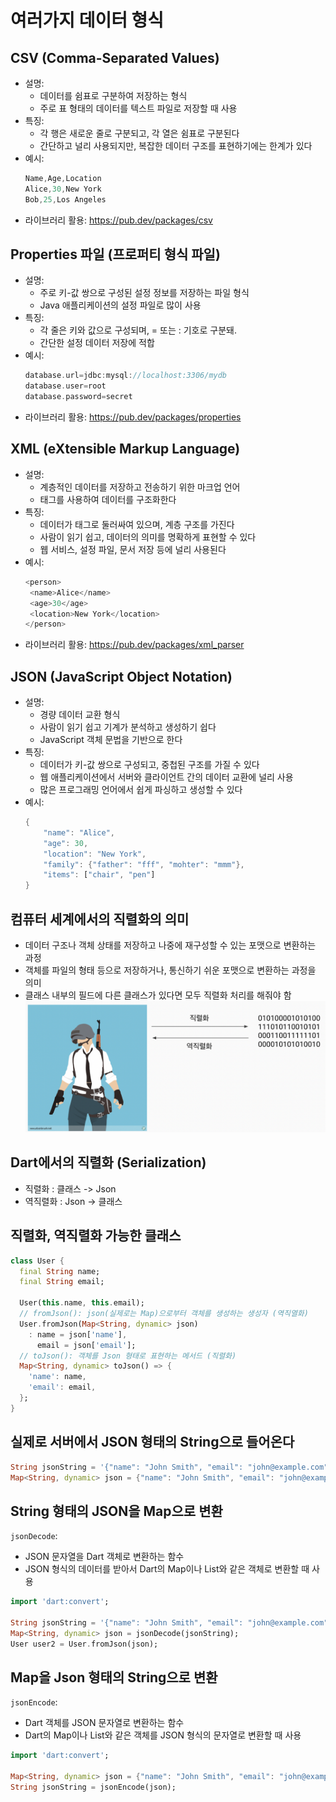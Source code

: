 # 여러가지 데이터 형식
## CSV (Comma-Separated Values)
- 설명:
    - 데이터를 쉼표로 구분하여 저장하는 형식
    - 주로 표 형태의 데이터를 텍스트 파일로 저장할 때 사용
- 특징:
    - 각 행은 새로운 줄로 구분되고, 각 열은 쉼표로 구분된다
	- 간단하고 널리 사용되지만, 복잡한 데이터 구조를 표현하기에는 한계가 있다
- 예시:
    ```dart
    Name,Age,Location
    Alice,30,New York
    Bob,25,Los Angeles
    ```
- 라이브러리 활용: https://pub.dev/packages/csv

## Properties 파일 (프로퍼티 형식 파일)
- 설명:
    - 주로 키-값 쌍으로 구성된 설정 정보를 저장하는 파일 형식
    - Java 애플리케이션의 설정 파일로 많이 사용
- 특징:
	- 각 줄은 키와 값으로 구성되며, = 또는 : 기호로 구분돼.
	- 간단한 설정 데이터 저장에 적합
- 예시:
    ```dart
    database.url=jdbc:mysql://localhost:3306/mydb
    database.user=root
    database.password=secret
    ```
- 라이브러리 활용: https://pub.dev/packages/properties


## XML (eXtensible Markup Language)
- 설명:
    - 계층적인 데이터를 저장하고 전송하기 위한 마크업 언어
    - 태그를 사용하여 데이터를 구조화한다
- 특징:
	- 데이터가 태그로 둘러싸여 있으며, 계층 구조를 가진다
	- 사람이 읽기 쉽고, 데이터의 의미를 명확하게 표현할 수 있다
	- 웹 서비스, 설정 파일, 문서 저장 등에 널리 사용된다
- 예시:
    ```dart
    <person>
     <name>Alice</name>
     <age>30</age>
     <location>New York</location>
    </person>
    ```
- 라이브러리 활용: https://pub.dev/packages/xml_parser

## JSON (JavaScript Object Notation)
- 설명: 
    - 경량 데이터 교환 형식
    - 사람이 읽기 쉽고 기계가 분석하고 생성하기 쉽다
    - JavaScript 객체 문법을 기반으로 한다
- 특징:
	- 데이터가 키-값 쌍으로 구성되고, 중첩된 구조를 가질 수 있다
	- 웹 애플리케이션에서 서버와 클라이언트 간의 데이터 교환에 널리 사용
	- 많은 프로그래밍 언어에서 쉽게 파싱하고 생성할 수 있다
- 예시:
    ```dart
    {
        "name": "Alice",
        "age": 30,
        "location": "New York",
        "family": {"father": "fff", "mohter": "mmm"},
        "items": ["chair", "pen"]
    }
    ```
## 컴퓨터 세계에서의 직렬화의 의미
- 데이터 구조나 객체 상태를 저장하고 나중에 재구성할 수 있는 포맷으로 변환하는 과정
- 객체를 파일의 형태 등으로 저장하거나, 통신하기 쉬운 포맷으로 변환하는 과정을 의미
- 클래스 내부의 필드에 다른 클래스가 있다면 모두 직렬화 처리를 해줘야 함
![alt text](image-27.png)

## Dart에서의 직렬화 (Serialization)
- 직렬화 : 클래스 -> Json
- 역직렬화 : Json -> 클래스

## 직렬화, 역직렬화 가능한 클래스

```dart
class User {
  final String name;
  final String email;

  User(this.name, this.email);
  // fromJson(): json(실제로는 Map)으로부터 객체를 생성하는 생성자 (역직열화)
  User.fromJson(Map<String, dynamic> json)
    : name = json['name'],
      email = json['email'];
  // toJson(): 객체를 Json 형태로 표현하는 메서드 (직렬화)
  Map<String, dynamic> toJson() => {
    'name': name,
    'email': email,
  };
}
```

## 실제로 서버에서 JSON 형태의 String으로 들어온다
```dart
String jsonString = '{"name": "John Smith", "email": "john@example.com"}';
Map<String, dynamic> json = {"name": "John Smith", "email": "john@example.com"};
```

## String 형태의 JSON을 Map으로 변환
`jsonDecode`:
- JSON 문자열을 Dart 객체로 변환하는 함수
- JSON 형식의 데이터를 받아서 Dart의 Map이나 List와 같은 객체로 변환할 때 사용
```dart
import 'dart:convert';

String jsonString = '{"name": "John Smith", "email": "john@example.com"}';
Map<String, dynamic> json = jsonDecode(jsonString);
User user2 = User.fromJson(json);
```

## Map을 Json 형태의 String으로 변환
`jsonEncode`:
- Dart 객체를 JSON 문자열로 변환하는 함수
- Dart의 Map이나 List와 같은 객체를 JSON 형식의 문자열로 변환할 때 사용
```dart
import 'dart:convert';

Map<String, dynamic> json = {"name": "John Smith", "email": "john@example.com"};
String jsonString = jsonEncode(json);
```